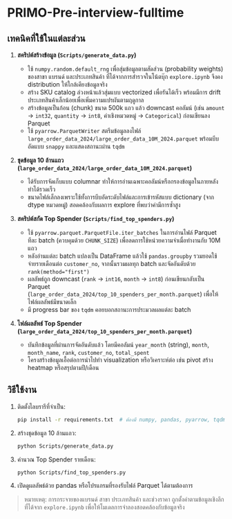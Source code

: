 # PRIMO-Pre-interview-fulltime

## เทคนิคที่ใช้ในแต่ละส่วน

1. **สคริปต์สร้างข้อมูล (`Scripts/generate_data.py`)**
   - ใช้ `numpy.random.default_rng` เพื่อสุ่มข้อมูลตามสัดส่วน (probability weights) ของสาขา แบรนด์ และประเภทสินค้า ที่ได้จากการสำรวจในโน้ตบุ๊ก `explore.ipynb` จึงคง distribution ให้ใกล้เคียงข้อมูลจริง
   - สร้าง SKU catalog ล่วงหน้าแล้วสุ่มแบบ vectorized เพื่อรันได้เร็ว พร้อมมีการ drift ประเภทสินค้าเล็กน้อยเพื่อเพิ่มความแปรผันตามฤดูกาล
   - สร้างข้อมูลเป็นก้อน (chunk) ขนาด 500k แถว แล้ว downcast คอลัมน์ (เช่น `amount` -> `int32`, `quantity` -> `int8`, ค่าเชิงหมวดหมู่ -> `Categorical`) ก่อนเขียนลง Parquet
   - ใช้ `pyarrow.ParquetWriter` สตรีมข้อมูลลงไฟล์ `large_order_data_2024/large_order_data_10M_2024.parquet` พร้อมบีบอัดแบบ `snappy` และแสดงสถานะผ่าน `tqdm`

2. **ชุดข้อมูล 10 ล้านแถว (`large_order_data_2024/large_order_data_10M_2024.parquet`)**
   - ได้รับการจัดเก็บแบบ columnar ทำให้การอ่านเฉพาะคอลัมน์หรือกรองข้อมูลในภายหลังทำได้รวดเร็ว
   - ขนาดไฟล์เล็กลงเพราะใช้ทั้งการบีบอัดระดับไฟล์และการเข้ารหัสแบบ dictionary (จาก dtype หมวดหมู่) สอดคล้องกับผลการ explore ที่พบว่าค่ามีการซ้ำสูง

3. **สคริปต์สกัด Top Spender (`Scripts/find_top_spenders.py`)**
   - ใช้ `pyarrow.parquet.ParquetFile.iter_batches` ในการอ่านไฟล์ Parquet ทีละ batch (ควบคุมด้วย `CHUNK_SIZE`) เพื่อลดการใช้หน่วยความจำเมื่อทำงานกับ 10M แถว
   - หลังอ่านแต่ละ batch แปลงเป็น DataFrame แล้วใช้ `pandas.groupby` รวมยอดใช้จ่ายรายเดือนต่อ `customer_no`, จากนั้นรวมผลทุก batch และจัดอันดับด้วย `rank(method="first")`
   - ผลลัพธ์ถูก downcast (`rank` -> `int16`, `month` -> `int8`) ก่อนเขียนกลับเป็น Parquet (`large_order_data_2024/top_10_spenders_per_month.parquet`) เพื่อให้ไฟล์ผลลัพธ์มีขนาดเล็ก
   - มี progress bar ของ `tqdm` คอยบอกสถานะการประมวลผลแต่ละ batch

4. **ไฟล์ผลลัพธ์ Top Spender (`large_order_data_2024/top_10_spenders_per_month.parquet`)**
   - บันทึกข้อมูลที่ผ่านการจัดอันดับแล้ว โดยมีคอลัมน์ `year_month` (string), `month`, `month_name`, `rank`, `customer_no`, `total_spent`
   - โครงสร้างข้อมูลเอื้อต่อการนำไปทำ visualization หรือวิเคราะห์ต่อ เช่น pivot สร้าง heatmap หรือสรุปตามปี/เดือน

## วิธีใช้งาน

1. ติดตั้งไลบรารีที่จำเป็น:
   ```bash
   pip install -r requirements.txt  # ต้องมี numpy, pandas, pyarrow, tqdm
   ```
2. สร้างชุดข้อมูล 10 ล้านแถว:
   ```bash
   python Scripts/generate_data.py
   ```
3. คำนวณ Top Spender รายเดือน:
   ```bash
   python Scripts/find_top_spenders.py
   ```
4. เปิดดูผลลัพธ์ด้วย pandas หรือโปรแกรมที่รองรับไฟล์ Parquet ได้ตามต้องการ

> หมายเหตุ: การกระจายของแบรนด์ สาขา ประเภทสินค้า และช่วงราคา ถูกตั้งค่าตามข้อมูลเชิงลึกที่ได้จาก `explore.ipynb` เพื่อให้โมเดลการจำลองสอดคล้องกับข้อมูลจริง
